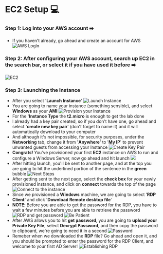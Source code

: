 # EC2 Setup 💻
### Step 1: Log into your AWS account ➡️
- If you haven't already, go ahead and create an account for AWS
![AWS LogIn](https://github.com/user-attachments/assets/3d75dbc8-ffb4-4431-9d13-d7256e7f11f1)

### Step 2: After configuring your AWS account, search up **EC2** in the search bar, or select it if you have used it before ➡️
![EC2](https://github.com/user-attachments/assets/a9645cbe-7f8a-40a4-ae7a-19579d7a74d8)

### Step 3: Launching the Instance
- After you select '**Launch Instance**'
![Launch Instance](https://github.com/user-attachments/assets/24ac8f77-0269-47b6-a540-ac0fcfc2707a)
- You are going to name your instance (something sensible), and select **Windows** as your **AMI** 
![Provision your Instance](https://github.com/user-attachments/assets/10f5b319-dc15-4fce-8ff4-66f6bb6aaa83)
- For the '**Instance Type** the **t2.micro** is enough to get the lab done
- I already had a key pair created, so if you don't have one, go ahead and select '**create new key pair**' (don't forget to name it) and it will automatically download to your computer
- And although it's not impossible, for security purposes, under the **Networking** tab, change it from '**Anywhere**' to '**My IP**' to prevent unwanted guests from accessing your Instance
![Create Key Pair](https://github.com/user-attachments/assets/50fd5347-1206-480f-a582-ae850cfd0e24)
- **Congrats!** You've provisioned your first **EC2** instance on AWS to run and configure a Windows Server, now go ahead and hit launch
![](https://github.com/user-attachments/assets/9997eb07-9bfd-442b-83ec-ceeb3d03b8ec)
- After hitting launch, you'll be sent to another page, and at the top you are going to hit the underlined portion of the sentence in the **green** bubble
![Next Steps](https://github.com/user-attachments/assets/87587d09-06d1-4721-a6a4-80221f435c19)
- After getting sent to the next page, select the **check box** for your newly provisioned instance, and click on **connect** towards the top of the page
![Connect to the instance](https://github.com/user-attachments/assets/d424c555-dde8-4ae6-86f3-8ac278e004d5)
- Since we provisioned a **Windows** machine, we are going to select '**RDP Client**' and click '**Download Remote desktop file**'
- **NOTE**: Before you are able to get the password for the RDP, you have to wait a few minutes before you are able to retrieve the password
![RDP and get password](https://github.com/user-attachments/assets/b4106c5e-35d2-4eed-a337-e0a1a2cf9d81)
![Be Patient](https://github.com/user-attachments/assets/7013c1aa-dc8e-405d-9bfd-df20f366566c)
- After AWS allows you to hit **get password**, you are going to **upload your Private Key File**, select **Decrypt Password**, and then copy the password to clipboard, we're going to need it in a second
![Password](https://github.com/user-attachments/assets/90c71971-27fd-4e17-b938-008f94786355)
- Remeber when we downloaded the **RDP** file? Go ahead and open it, and you should be prompted to enter the password for the RDP Client, and welcome to your first AD Server!
![Establishing RDP](https://github.com/user-attachments/assets/af04bde7-d635-470f-908e-9ea9724d2e4d)

